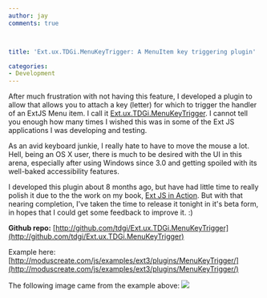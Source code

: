 ```yaml
---
author: jay
comments: true



title: 'Ext.ux.TDGi.MenuKeyTrigger: A MenuItem key triggering plugin'

categories:
- Development
---
```


After much frustration with not having this feature, I developed a plugin to allow that allows you to attach a key (letter) for which to trigger the handler of an ExtJS Menu item.   I call it  [Ext.ux.TDGi.MenuKeyTrigger](http://github.com/tdgi/Ext.ux.TDGi.MenuKeyTrigger).  I cannot tell you enough how many times I wished this was in some of the Ext JS applications I was developing and testing.





As an avid keyboard junkie, I really hate to have to move the mouse a lot.  Hell, being an OS X user, there is much to be desired with the UI in this arena, especially after using Windows since 3.0 and getting spoiled with its well-baked accessibility features.





I developed this plugin about 8 months ago, but have had little time to really polish it due to the the work on my book, [Ext JS in Action](http://extjsinaction.com).  But with that nearing completion, I've taken the time to release it tonight in it's beta form, in hopes that I could get some feedback to improve it.  :)





**Github repo:** [http://github.com/tdgi/Ext.ux.TDGi.MenuKeyTrigger](http://github.com/tdgi/Ext.ux.TDGi.MenuKeyTrigger)





Example here: [http://moduscreate.com/js/examples/ext3/plugins/MenuKeyTrigger/](http://moduscreate.com/js/examples/ext3/plugins/MenuKeyTrigger/)





The following image came from the example above:
![](http://moduscreate.com/img/screencasts/2010-03-09_2138.png)



